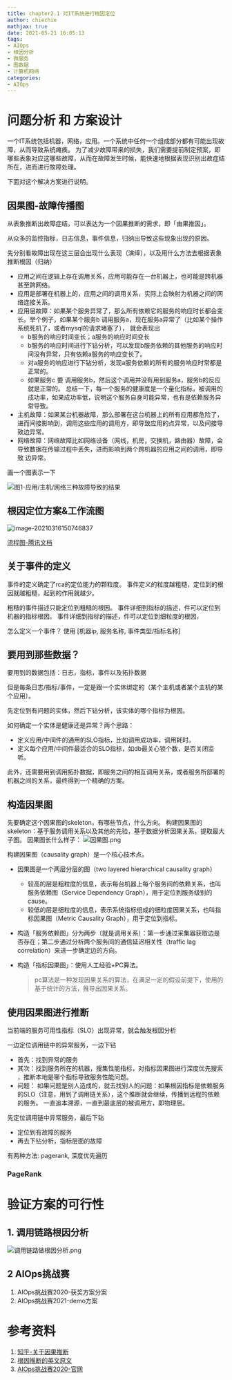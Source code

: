```yaml
---
title: chapter2.1 对IT系统进行根因定位
author: chiechie
mathjax: true
date: 2021-05-21 16:05:13
tags:
- AIOps
- 根因分析
- 微服务
- 图数据
- 计算机网络
categories: 
- AIOps
---
```



# 问题分析 和 方案设计

一个IT系统包括机器，网络，应用。一个系统中任何一个组成部分都有可能出现故障，从而导致系统瘫痪。 为了减少故障带来的损失，我们需要提前制定预案，即哪些表象对应这哪些故障，从而在故障发生时候，能快速地根据表现识别出故症结所在，进而进行故障处理。

下面对这个解决方案进行说明。

## 因果图-故障传播图

从表象推断出故障症结，可以表达为一个因果推断的需求，即「由果推因」。

从众多的监控指标，日志信息，事件信息，归纳出导致这些现象出现的原因。

先分别看故障出现在这三层会出现什么表现（演绎），以及用什么方法去根据表象推断根因（归纳）

- 应用之间在逻辑上存在调用关系，应用可能存在一台机器上，也可能是跨机器甚至跨网络。
- 应用是部署在机器上的，应用之间的调用关系，实际上会映射为机器之间的网络连接关系。
- 应用层故障：如果某个服务异常了，那么所有依赖它的服务的响应时长都会变长。举个例子，如果某个服务b 调用服务a，现在服务a异常了（比如某个操作系统死机了，或者mysql的请求堵塞了）， 就会表现出
  - b服务的响应时间变长；a服务的响应时间变长
  - b服务的响应时间进行下钻分析，可以发现b服务依赖的其他服务的响应时间没有异常，只有依赖a服务的响应变长了。
  - 对a服务的响应进行下钻分析，发现a服务依赖的所有的服务响应时常都是正常的。
  - 如果服务c 要 调用服务b，然后这个调用并没有用到服务a，服务b的反应就是正常的。
  总结一下，每一个服务的健康度是一个量化指标，被调用的成功率，如果成功率低，说明这个服务自身可能异常，也有是依赖服务异常导致。
- 主机故障：如果某台机器故障，那么部署在这台机器上的所有应用都危险了，进而间接影响到，调用这些应用的调用方，即导致应用的点异常，以及间接导致边异常。
- 网络故障：网络故障比如网络设备（网线，机房，交换机，路由器）故障，会导致数据在传输过程中丢失，进而影响到两个跨机器的应用之间的调用，即导致 边异常。

画一个图表示一下

![图1-应用/主机/网络三种故障导致的结果](./shougap.png)


## 根因定位方案&工作流图

![image-20210316150746837](./workflow.png)

[流程图-腾讯文档](https://docs.qq.com/flowchart/DVGJiQ0NXc2Z3dGVq)


## 关于事件的定义

事件的定义确定了rca的定位能力的颗粒度。
事件定义的粒度越粗糙，定位到的根因就越粗糙，起到的作用就越少。

粗糙的事件描述只能定位到粗糙的根因。
事件详细到指标的描述，件可以定位到机器的指标根因。
事件详细到指标的描述，件可以定位到细粒度的根因，

怎么定义一个事件？
使用 [机器ip, 服务名称, 事件类型/指标名称]

## 要用到那些数据？

要用到的数据包括：日志，指标，事件以及拓扑数据

但是每条日志/指标/事件，一定是跟一个实体绑定的（某个主机或者某个主机的某个应用）。

先定位到有问题的实体，然后下钻分析，该实体的哪个指标为根因。

如何确定一个实体是健康还是异常？两个思路：

- 定义应用/中间件的通用的SLO指标，比如调用成功率，调用耗时。
- 定义每个应用/中间件最适合的SLO指标，如db最关心锁个数，是否关闭监听。

此外，还需要用到调用拓扑数据，即服务之间的相互调用关系，或者服务所部署的机器之间的关系，最终得到一个精确的方案。


## 构造因果图

先要确定这个因果图的skeleton，有哪些节点，什么方向。
构建因果图的skeleton：基于服务调用关系以及其他的先验，基于数据分析因果关系，提取最大子图。
因果图长什么样子：
![因果图.png](AIOps-21-topo-rca/yinguotu.png)

构建因果图（causality graph）是一个核心技术点。

- 因果图是一个两层分层的图（two layered hierarchical causality graph）

  - 较高的层是粗粒度的信息，表示每台机器上每个服务间的依赖关系，也叫服务依赖图（Service Dependency Graph），用于定位到服务级别的cause。
  - 较低的层是细粒度的信息，表示系统指标组成的细粒度因果关系，也叫指标因果图（Metric Causality Graph），用于定位到指标。

- 构造「服务依赖图」分为两步（就是调用关系）：第一步通过采集器获取边是否存在；第二步通过分析两个服务间的通信延迟相关性（traffic lag correlation）来进一步确定边的方向。

- 构造「指标因果图」：使用人工经验+PC算法。 

  > pc算法是一种发现因果关系的算法，在满足一定的假设前提下，使用的基于统计的方法，推导出因果关系。



## 使用因果图进行推断

当前端的服务可用性指标（SLO）出现异常，就会触发根因分析

一边定位调用链中的异常服务，一边下钻

- 首先：找到异常的服务
- 其次：找到服务所在的机器，搜集性能指标，对指标因果图进行深度优先搜索 ，推断本地是哪个指标导致服务性能问题。
- 问题： 如果问题是别人造成的，就去找别人的问题：如果根因指标是依赖服务的SLO（注意，用到了调用链关系），这个推断就会继续，传播到远程的依赖的服务。
  一直追本溯源，一直到最底层的被调用方，即物理层。


先定位调用链中异常服务，最后下钻

- 定位到有故障的服务
- 再去下钻分析，指标层面的故障


有两种方法: pagerank, 深度优先遍历

### PageRank

 

# 验证方案的可行性

## 1. 调用链路根因分析

![调用链路做根因分析.png](./trace_rca.png)


## 2 AIOps挑战赛

1. AIOps挑战赛2020-获奖方案分案
2. AIOps挑战赛2021-demo方案


# 参考资料

1. [知乎-关于因果推断](https://zhuanlan.zhihu.com/p/88173582)
2. [根因推断的英文原文](http://www.stat.cmu.edu/~larry/=sml/Causation.pdf)
6. [AIOps挑战赛2020-官网](http://iops.ai/competition_detail/?competition_id=15&flag=1)


